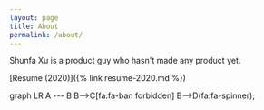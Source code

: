 ```yaml
---
layout: page
title: About
permalink: /about/
---
```


Shunfa Xu is a product guy who hasn't made any product yet.

[Resume (2020)]({% link resume-2020.md %})

<div class="mermaid">
  graph LR
   A --- B
   B-->C[fa:fa-ban forbidden]
   B-->D(fa:fa-spinner);
</div>

<canvas id="myChart"></canvas>
<script>
  var ctx = document.getElementById('myChart').getContext('2d');
  var chart = new Chart(ctx, {
      // The type of chart we want to create
      type: 'line',
      // The data for our dataset
      data: {
          labels: ['January', 'February', 'March', 'April', 'May', 'June', 'July'],
          datasets: [{
              label: 'My First dataset',
              backgroundColor: 'rgb(255, 99, 132)',
              borderColor: 'rgb(255, 99, 132)',
              data: [0, 10, 5, 2, 20, 30, 45]
          }]
      },
      // Configuration options go here
      options: {}
  });
</script>

